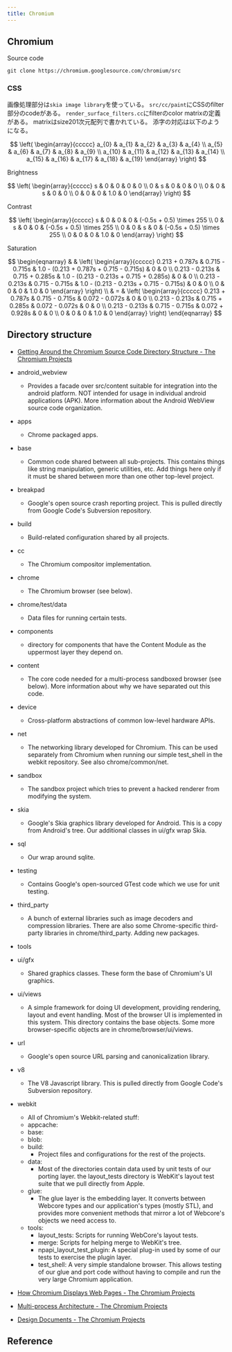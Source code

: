 ```yaml
---
title: Chromium
---
```


## Chromium
Source code

```
git clone https://chromium.googlesource.com/chromium/src
```

### CSS
画像処理部分は`skia image library`を使っている。
`src/cc/paint`にCSSのfilter部分のcodeがある。
`render_surface_filters.cc`にfilterのcolor matrixの定義がある。
matrixはsize201次元配列で書かれている。
添字の対応は以下のようになる。

$$
\left(
    \begin{array}{ccccc}
        a_{0} &
        a_{1} &
        a_{2} &
        a_{3} &
        a_{4}
        \\
        a_{5} &
        a_{6} &
        a_{7} &
        a_{8} &
        a_{9}
        \\
        a_{10} &
        a_{11} &
        a_{12} &
        a_{13} &
        a_{14}
        \\
        a_{15} &
        a_{16} &
        a_{17} &
        a_{18} &
        a_{19}
    \end{array}
\right)
$$

Brightness

$$
\left(
    \begin{array}{ccccc}
        s &
        0 &
        0 &
        0 &
        0
        \\
        0 &
        s &
        0 &
        0 &
        0
        \\
        0 &
        0 &
        s &
        0 &
        0
        \\
        0 &
        0 &
        0 &
        1.0 &
        0
    \end{array}
\right)
$$

Contrast

$$
\left(
    \begin{array}{ccccc}
        s &
        0 &
        0 &
        0 &
        (-0.5s + 0.5) \times 255
        \\
        0 &
        s &
        0 &
        0 &
        (-0.5s + 0.5) \times 255
        \\
        0 &
        0 &
        s &
        0 &
        (-0.5s + 0.5) \times 255
        \\
        0 &
        0 &
        0 &
        1.0 &
        0
    \end{array}
\right)
$$

Saturation

$$
\begin{eqnarray}
    & &
    \left(
        \begin{array}{ccccc}
            0.213 + 0.787s &
            0.715 - 0.715s &
            1.0 - (0.213 + 0.787s + 0.715 - 0.715s) &
            0 &
            0
            \\
            0.213 - 0.213s &
            0.715 + 0.285s &
            1.0 - (0.213 - 0.213s + 0.715 + 0.285s) &
            0 &
            0
            \\
            0.213 - 0.213s &
            0.715 - 0.715s &
            1.0 - (0.213 - 0.213s + 0.715 - 0.715s) &
            0 &
            0
            \\
            0 &
            0 &
            0 &
            1.0 &
            0
        \end{array}
    \right)
    \\
    & = &
    \left(
        \begin{array}{ccccc}
            0.213 + 0.787s &
            0.715 - 0.715s &
            0.072 - 0.072s &
            0 &
            0
            \\
            0.213 - 0.213s &
            0.715 + 0.285s &
            0.072 - 0.072s &
            0 &
            0
            \\
            0.213 - 0.213s &
            0.715 - 0.715s &
            0.072 + 0.928s &
            0 &
            0
            \\
            0 &
            0 &
            0 &
            1.0 &
            0
        \end{array}
    \right)
\end{eqnarray}
$$

## Directory structure
* [Getting Around the Chromium Source Code Directory Structure - The Chromium Projects](https://www.chromium.org/developers/how-tos/getting-around-the-chrome-source-code)

* android_webview
    * Provides a facade over src/content suitable for integration into the android platform. NOT intended for usage in individual android applications (APK). More information about the Android WebView source code organization.
* apps
    * Chrome packaged apps.
* base
    * Common code shared between all sub-projects. This contains things like string manipulation, generic utilities, etc. Add things here only if it must be shared between more than one other top-level project. 
* breakpad
    * Google's open source crash reporting project. This is pulled directly from Google Code's Subversion repository.
* build
    * Build-related configuration shared by all projects.
* cc
    * The Chromium compositor implementation.
* chrome
    * The Chromium browser (see below).
* chrome/test/data
    * Data files for running certain tests.
* components
    * directory for components that have the Content Module as the uppermost layer they depend on.
* content
    * The core code needed for a multi-process sandboxed browser (see below). More information about why we have separated out this code.
* device
    * Cross-platform abstractions of common low-level hardware APIs.
* net
    * The networking library developed for Chromium. This can be used separately from Chromium when running our simple test_shell in the webkit repository. See also chrome/common/net.
* sandbox
    * The sandbox project which tries to prevent a hacked renderer from modifying the system.
* skia
    * Google's Skia graphics library developed for Android. This is a copy from Android's tree. Our additional classes in ui/gfx wrap Skia.
* sql
    * Our wrap around sqlite.
* testing
    * Contains Google's open-sourced GTest code which we use for unit testing.
* third_party
    * A bunch of external libraries such as image decoders and compression libraries. There are also some Chrome-specific third-party libraries in chrome/third_party. Adding new packages.
* tools
* ui/gfx
    * Shared graphics classes. These form the base of Chromium's UI graphics.
* ui/views
    * A simple framework for doing UI development, providing rendering, layout and event handling. Most of the browser UI is implemented in this system. This directory contains the base objects. Some more browser-specific objects are in chrome/browser/ui/views.
* url
    * Google's open source URL parsing and canonicalization library.
* v8
    * The V8 Javascript library. This is pulled directly from Google Code's Subversion repository.
* webkit
    * All of Chromium's Webkit-related stuff:
    * appcache:
    * base:
    * blob:
    * build:
        * Project files and configurations for the rest of the projects.
    * data:
        * Most of the directories contain data used by unit tests of our porting layer. the layout_tests directory is WebKit's layout test suite that we pull directly from Apple.
    * glue:
        * The glue layer is the embedding layer. It converts between Webcore types and our application's types (mostly STL), and provides more convenient methods that mirror a lot of Webcore's objects we need access to.
    * tools:
        * layout_tests: Scripts for running WebCore's layout tests.
        * merge: Scripts for helping merge to WebKit's tree.
        * npapi_layout_test_plugin: A special plug-in used by some of our tests to exercise the plugin layer.
        * test_shell: A very simple standalone browser. This allows testing of our glue and port code without having to compile and run the very large Chromium application.

* [How Chromium Displays Web Pages - The Chromium Projects](https://www.chromium.org/developers/design-documents/displaying-a-web-page-in-chrome)
* [Multi-process Architecture - The Chromium Projects](https://www.chromium.org/developers/design-documents/multi-process-architecture)
* [Design Documents - The Chromium Projects](https://www.chromium.org/developers/design-documents)

## Reference

